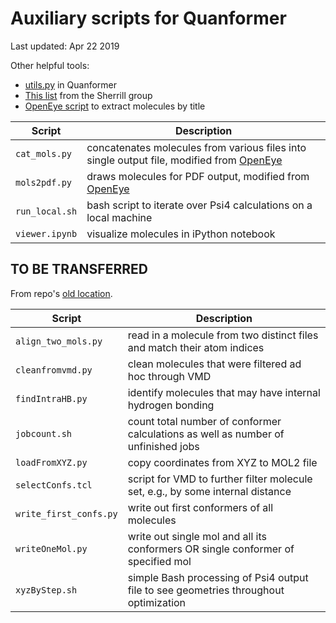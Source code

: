 
# Auxiliary scripts for Quanformer
Last updated: Apr 22 2019

Other helpful tools:
 * [utils.py](https://github.com/MobleyLab/quanformer/blob/master/quanformer/utils.py) in Quanformer
 * [This list](http://vergil.chemistry.gatech.edu/resources/utilities.html) from the Sherrill group
 * [OpenEye script](https://docs.eyesopen.com/toolkits/python/oechemtk/oechem_examples/oechem_example_molextract.html) to extract molecules by title

| Script                | Description                                                                            |
| ----------------------|----------------------------------------------------------------------------------------|
| `cat_mols.py`         | concatenates molecules from various files into single output file, modified from [OpenEye](https://docs.eyesopen.com/toolkits/python/_downloads/catmols.py) |
| `mols2pdf.py`         | draws molecules for PDF output, modified from [OpenEye](https://docs.eyesopen.com/toolkits/python/_downloads/mols2pdf.py) |
| `run_local.sh`        | bash script to iterate over Psi4 calculations on a local machine                       |
| `viewer.ipynb`        | visualize molecules in iPython notebook                                                |


## TO BE TRANSFERRED
From repo's [old location](https://github.com/vtlim/off_psi4/tree/master/tools).

| Script                | Description                                                                            |
| ----------------------|----------------------------------------------------------------------------------------|
| `align_two_mols.py`   | read in a molecule from two distinct files and match their atom indices                |
| `cleanfromvmd.py`     | clean molecules that were filtered ad hoc through VMD                                  |
| `findIntraHB.py`      | identify molecules that may have internal hydrogen bonding                             |
| `jobcount.sh`         | count total number of conformer calculations as well as number of unfinished jobs      |
| `loadFromXYZ.py`      | copy coordinates from XYZ to MOL2 file                                                 |
| `selectConfs.tcl`     | script for VMD to further filter molecule set, e.g., by some internal distance         |
| `write_first_confs.py`| write out first conformers of all molecules                                            |
| `writeOneMol.py`      | write out single mol and all its conformers OR single conformer of specified mol       |
| `xyzByStep.sh`        | simple Bash processing of Psi4 output file to see geometries throughout optimization   |

